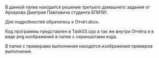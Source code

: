 В данной папке находится решение третьего домашнего задания от Архарова Дмитрия Павловича студента БПИ191.

Для подробностей обратитесь к Отчёт.docx.

Код программы представлен в Task03.cpp а так же внутри Отчёта и в виде png изображений в папке с скриншотами кода.

В папке с примерами выполнения находятся изображения примеров выполнения.
